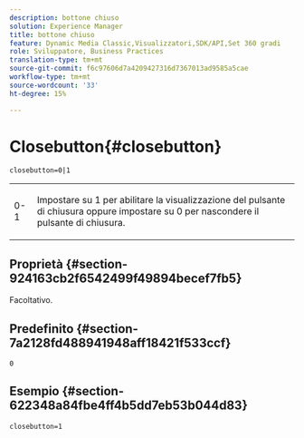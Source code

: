 ```yaml
---
description: bottone chiuso
solution: Experience Manager
title: bottone chiuso
feature: Dynamic Media Classic,Visualizzatori,SDK/API,Set 360 gradi
role: Sviluppatore, Business Practices
translation-type: tm+mt
source-git-commit: f6c97606d7a4209427316d7367013ad9585a5cae
workflow-type: tm+mt
source-wordcount: '33'
ht-degree: 15%

---
```



# Closebutton{#closebutton}

`closebutton=0|1`

<table id="table_9B98C97485DD4DEB8A6ECBCE8DF6B886"> 
 <tbody> 
  <tr> 
   <td colname="col1"> <p> <span class="codeph"> 0-1  </span> </p> </td> 
   <td colname="col2"> <p> Impostare su <span class="codeph"> 1</span> per abilitare la visualizzazione del pulsante di chiusura oppure impostare su <span class="codeph"> 0</span> per nascondere il pulsante di chiusura. </p> </td> 
  </tr> 
 </tbody> 
</table>

## Proprietà {#section-924163cb2f6542499f49894becef7fb5}

Facoltativo.

## Predefinito {#section-7a2128fd488941948aff18421f533ccf}

`0`

## Esempio {#section-622348a84fbe4ff4b5dd7eb53b044d83}

`closebutton=1`
